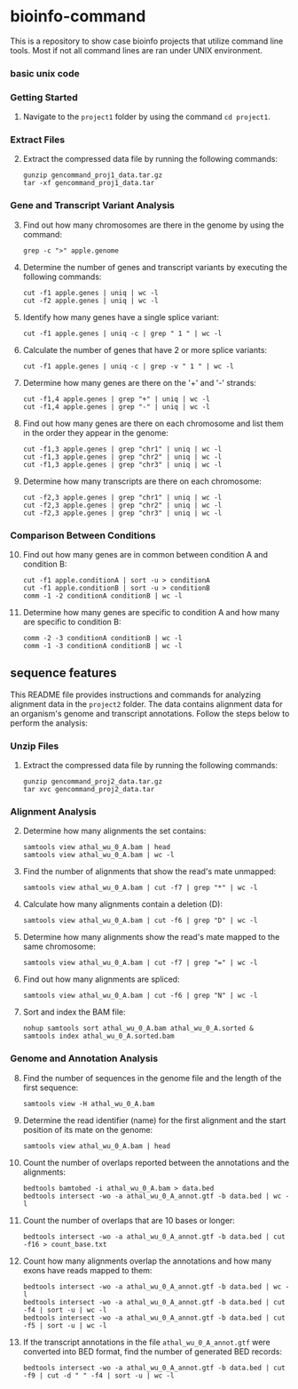 # bioinfo-command
This is a repository to show case bioinfo projects that utilize command line tools. Most if not all command lines are ran under UNIX environment.
### basic unix code

### Getting Started
1. Navigate to the `project1` folder by using the command `cd project1`.

### Extract Files
2. Extract the compressed data file by running the following commands:
   ```
   gunzip gencommand_proj1_data.tar.gz
   tar -xf gencommand_proj1_data.tar
   ```

### Gene and Transcript Variant Analysis
3. Find out how many chromosomes are there in the genome by using the command:
   ```
   grep -c ">" apple.genome
   ```

4. Determine the number of genes and transcript variants by executing the following commands:
   ```
   cut -f1 apple.genes | uniq | wc -l
   cut -f2 apple.genes | uniq | wc -l
   ```

5. Identify how many genes have a single splice variant:
   ```
   cut -f1 apple.genes | uniq -c | grep " 1 " | wc -l
   ```

6. Calculate the number of genes that have 2 or more splice variants:
   ```
   cut -f1 apple.genes | uniq -c | grep -v " 1 " | wc -l
   ```

7. Determine how many genes are there on the '+' and '-' strands:
   ```
   cut -f1,4 apple.genes | grep "+" | uniq | wc -l
   cut -f1,4 apple.genes | grep "-" | uniq | wc -l
   ```

8. Find out how many genes are there on each chromosome and list them in the order they appear in the genome:
   ```
   cut -f1,3 apple.genes | grep "chr1" | uniq | wc -l
   cut -f1,3 apple.genes | grep "chr2" | uniq | wc -l
   cut -f1,3 apple.genes | grep "chr3" | uniq | wc -l
   ```

9. Determine how many transcripts are there on each chromosome:
   ```
   cut -f2,3 apple.genes | grep "chr1" | uniq | wc -l
   cut -f2,3 apple.genes | grep "chr2" | uniq | wc -l
   cut -f2,3 apple.genes | grep "chr3" | uniq | wc -l
   ```

### Comparison Between Conditions
10. Find out how many genes are in common between condition A and condition B:
    ```
    cut -f1 apple.conditionA | sort -u > conditionA
    cut -f1 apple.conditionB | sort -u > conditionB
    comm -1 -2 conditionA conditionB | wc -l
    ```

11. Determine how many genes are specific to condition A and how many are specific to condition B:
    ```
    comm -2 -3 conditionA conditionB | wc -l
    comm -1 -3 conditionA conditionB | wc -l
    ```

## sequence features

This README file provides instructions and commands for analyzing alignment data in the `project2` folder. The data contains alignment data for an organism's genome and transcript annotations. Follow the steps below to perform the analysis:

### Unzip Files
1. Extract the compressed data file by running the following commands:
   ```
   gunzip gencommand_proj2_data.tar.gz
   tar xvc gencommand_proj2_data.tar
   ```

### Alignment Analysis
2. Determine how many alignments the set contains:
   ```
   samtools view athal_wu_0_A.bam | head
   samtools view athal_wu_0_A.bam | wc -l
   ```

3. Find the number of alignments that show the read's mate unmapped:
   ```
   samtools view athal_wu_0_A.bam | cut -f7 | grep "*" | wc -l
   ```

4. Calculate how many alignments contain a deletion (D):
   ```
   samtools view athal_wu_0_A.bam | cut -f6 | grep "D" | wc -l
   ```

5. Determine how many alignments show the read's mate mapped to the same chromosome:
   ```
   samtools view athal_wu_0_A.bam | cut -f7 | grep "=" | wc -l
   ```

6. Find out how many alignments are spliced:
   ```
   samtools view athal_wu_0_A.bam | cut -f6 | grep "N" | wc -l
   ```

7. Sort and index the BAM file:
   ```
   nohup samtools sort athal_wu_0_A.bam athal_wu_0_A.sorted &
   samtools index athal_wu_0_A.sorted.bam
   ```

### Genome and Annotation Analysis
8. Find the number of sequences in the genome file and the length of the first sequence:
   ```
   samtools view -H athal_wu_0_A.bam
   ```

9. Determine the read identifier (name) for the first alignment and the start position of its mate on the genome:
   ```
   samtools view athal_wu_0_A.bam | head
   ```

10. Count the number of overlaps reported between the annotations and the alignments:
    ```
    bedtools bamtobed -i athal_wu_0_A.bam > data.bed
    bedtools intersect -wo -a athal_wu_0_A_annot.gtf -b data.bed | wc -l
    ```

11. Count the number of overlaps that are 10 bases or longer:
    ```
    bedtools intersect -wo -a athal_wu_0_A_annot.gtf -b data.bed | cut -f16 > count_base.txt
    ```

12. Count how many alignments overlap the annotations and how many exons have reads mapped to them:
    ```
    bedtools intersect -wo -a athal_wu_0_A_annot.gtf -b data.bed | wc -l
    bedtools intersect -wo -a athal_wu_0_A_annot.gtf -b data.bed | cut -f4 | sort -u | wc -l
    bedtools intersect -wo -a athal_wu_0_A_annot.gtf -b data.bed | cut -f5 | sort -u | wc -l
    ```

13. If the transcript annotations in the file `athal_wu_0_A_annot.gtf` were converted into BED format, find the number of generated BED records:
    ```
    bedtools intersect -wo -a athal_wu_0_A_annot.gtf -b data.bed | cut -f9 | cut -d " " -f4 | sort -u | wc -l
    ```

